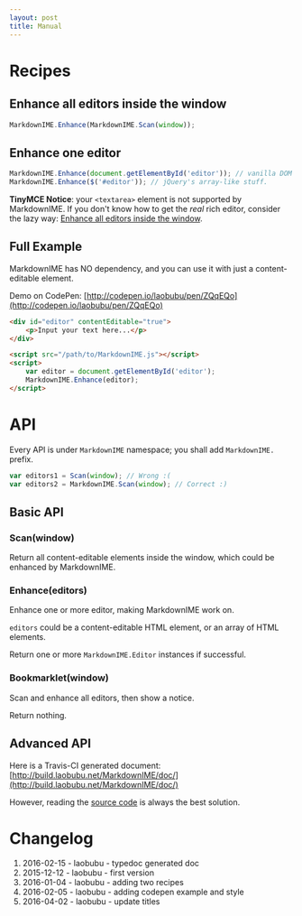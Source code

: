 ```yaml
---
layout: post
title: Manual
---
```


# Recipes

## Enhance all editors inside the window

```javascript
MarkdownIME.Enhance(MarkdownIME.Scan(window));
```

## Enhance one editor

```javascript
MarkdownIME.Enhance(document.getElementById('editor')); // vanilla DOM element.
MarkdownIME.Enhance($('#editor')); // jQuery's array-like stuff.
```

**TinyMCE Notice**: your `<textarea>` element is not supported by MarkdownIME. If you don't know how to get the *real* rich editor, consider the lazy way: [Enhance all editors inside the window](#Enhance%20all%20editors%20inside%20the%20window).

## Full Example

MarkdownIME has NO dependency, and you can use it with just a content-editable element.

Demo on CodePen: [http://codepen.io/laobubu/pen/ZQqEQo](http://codepen.io/laobubu/pen/ZQqEQo)

```html
<div id="editor" contentEditable="true">
    <p>Input your text here...</p>
</div>

<script src="/path/to/MarkdownIME.js"></script>
<script>
    var editor = document.getElementById('editor');
    MarkdownIME.Enhance(editor);
</script>
```

# API

Every API is under `MarkdownIME` namespace; you shall add `MarkdownIME.` prefix.

```javascript
var editors1 = Scan(window); // Wrong :(
var editors2 = MarkdownIME.Scan(window); // Correct :)
```

## Basic API

### Scan(window)

Return all content-editable elements inside the window, which could be enhanced by MarkdownIME.

### Enhance(editors)

Enhance one or more editor, making MarkdownIME work on.

`editors` could be a content-editable HTML element, or an array of HTML elements.

Return one or more `MarkdownIME.Editor` instances if successful.

### Bookmarklet(window)

Scan and enhance all editors, then show a notice.

Return nothing.

## Advanced API

Here is a Travis-CI generated document: [http://build.laobubu.net/MarkdownIME/doc/](http://build.laobubu.net/MarkdownIME/doc/)

However, reading the [source code](https://github.com/laobubu/MarkdownIME) is always the best solution.

# Changelog

1.  2016-02-15 - laobubu - typedoc generated doc
2.  2015-12-12 - laobubu - first version
3.  2016-01-04 - laobubu - adding two recipes
4.  2016-02-05 - laobubu - adding codepen example and style
5.  2016-04-02 - laobubu - update titles
